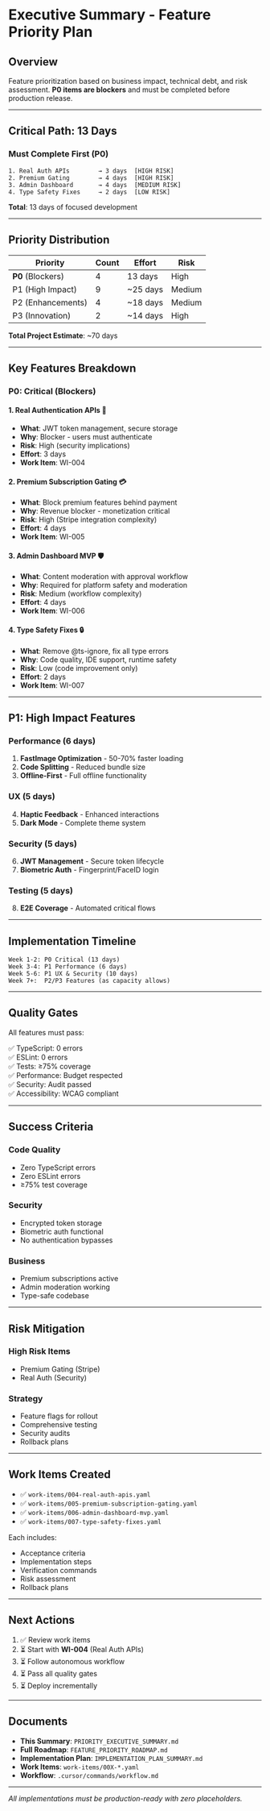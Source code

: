 # Executive Summary - Feature Priority Plan

## Overview

Feature prioritization based on business impact, technical debt, and risk assessment. **P0 items are blockers** and must be completed before production release.

---

## Critical Path: 13 Days

### Must Complete First (P0)

```
1. Real Auth APIs        → 3 days  [HIGH RISK]
2. Premium Gating        → 4 days  [HIGH RISK]  
3. Admin Dashboard       → 4 days  [MEDIUM RISK]
4. Type Safety Fixes     → 2 days  [LOW RISK]
```

**Total**: 13 days of focused development

---

## Priority Distribution

| Priority | Count | Effort | Risk |
|----------|-------|--------|------|
| **P0** (Blockers) | 4 | 13 days | High |
| P1 (High Impact) | 9 | ~25 days | Medium |
| P2 (Enhancements) | 4 | ~18 days | Medium |
| P3 (Innovation) | 2 | ~14 days | High |

**Total Project Estimate**: ~70 days

---

## Key Features Breakdown

### P0: Critical (Blockers)

#### 1. Real Authentication APIs 🔐
- **What**: JWT token management, secure storage
- **Why**: Blocker - users must authenticate
- **Risk**: High (security implications)
- **Effort**: 3 days
- **Work Item**: WI-004

#### 2. Premium Subscription Gating 💳
- **What**: Block premium features behind payment
- **Why**: Revenue blocker - monetization critical
- **Risk**: High (Stripe integration complexity)
- **Effort**: 4 days
- **Work Item**: WI-005

#### 3. Admin Dashboard MVP 🛡️
- **What**: Content moderation with approval workflow
- **Why**: Required for platform safety and moderation
- **Risk**: Medium (workflow complexity)
- **Effort**: 4 days
- **Work Item**: WI-006

#### 4. Type Safety Fixes 🔒
- **What**: Remove @ts-ignore, fix all type errors
- **Why**: Code quality, IDE support, runtime safety
- **Risk**: Low (code improvement only)
- **Effort**: 2 days
- **Work Item**: WI-007

---

## P1: High Impact Features

### Performance (6 days)
1. **FastImage Optimization** - 50-70% faster loading
2. **Code Splitting** - Reduced bundle size
3. **Offline-First** - Full offline functionality

### UX (5 days)
4. **Haptic Feedback** - Enhanced interactions
5. **Dark Mode** - Complete theme system

### Security (5 days)
6. **JWT Management** - Secure token lifecycle
7. **Biometric Auth** - Fingerprint/FaceID login

### Testing (5 days)
8. **E2E Coverage** - Automated critical flows

---

## Implementation Timeline

```
Week 1-2: P0 Critical (13 days)
Week 3-4: P1 Performance (6 days)
Week 5-6: P1 UX & Security (10 days)
Week 7+:  P2/P3 Features (as capacity allows)
```

---

## Quality Gates

All features must pass:

✅ TypeScript: 0 errors  
✅ ESLint: 0 errors  
✅ Tests: ≥75% coverage  
✅ Performance: Budget respected  
✅ Security: Audit passed  
✅ Accessibility: WCAG compliant

---

## Success Criteria

### Code Quality
- Zero TypeScript errors
- Zero ESLint errors
- ≥75% test coverage

### Security
- Encrypted token storage
- Biometric auth functional
- No authentication bypasses

### Business
- Premium subscriptions active
- Admin moderation working
- Type-safe codebase

---

## Risk Mitigation

### High Risk Items
- Premium Gating (Stripe)
- Real Auth (Security)

### Strategy
- Feature flags for rollout
- Comprehensive testing
- Security audits
- Rollback plans

---

## Work Items Created

- ✅ `work-items/004-real-auth-apis.yaml`
- ✅ `work-items/005-premium-subscription-gating.yaml`
- ✅ `work-items/006-admin-dashboard-mvp.yaml`
- ✅ `work-items/007-type-safety-fixes.yaml`

Each includes:
- Acceptance criteria
- Implementation steps
- Verification commands
- Risk assessment
- Rollback plans

---

## Next Actions

1. ✅ Review work items
2. ⏳ Start with **WI-004** (Real Auth APIs)
3. ⏳ Follow autonomous workflow
4. ⏳ Pass all quality gates
5. ⏳ Deploy incrementally

---

## Documents

- **This Summary**: `PRIORITY_EXECUTIVE_SUMMARY.md`
- **Full Roadmap**: `FEATURE_PRIORITY_ROADMAP.md`
- **Implementation Plan**: `IMPLEMENTATION_PLAN_SUMMARY.md`
- **Work Items**: `work-items/00X-*.yaml`
- **Workflow**: `.cursor/commands/workflow.md`

---

*All implementations must be production-ready with zero placeholders.*

